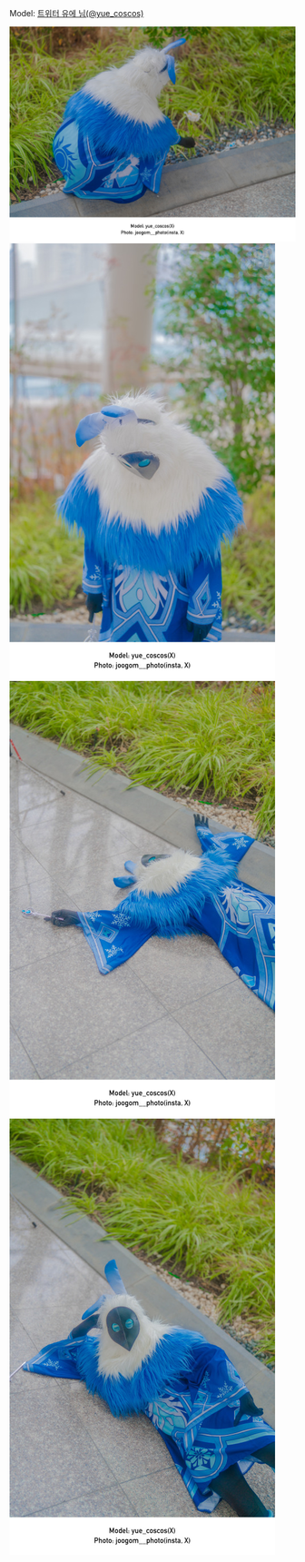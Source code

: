 ﻿---
dddd: 2024.02.18 일페
nickname: 유에
sns_type: x
sns_id: yue_coscos
---

Model: <a href="https://x.com/yue_coscos" target="_blank">트위터 유에 님(@yue_coscos)</a>

![DSC04730셀렉.jpg](/assets/img/2024/02-18/DSC04730셀렉.jpg)
![DSC04720셀렉.jpg](/assets/img/2024/02-18/DSC04720셀렉.jpg)
![DSC04725셀렉.jpg](/assets/img/2024/02-18/DSC04725셀렉.jpg)
![DSC04726셀렉.jpg](/assets/img/2024/02-18/DSC04726셀렉.jpg)